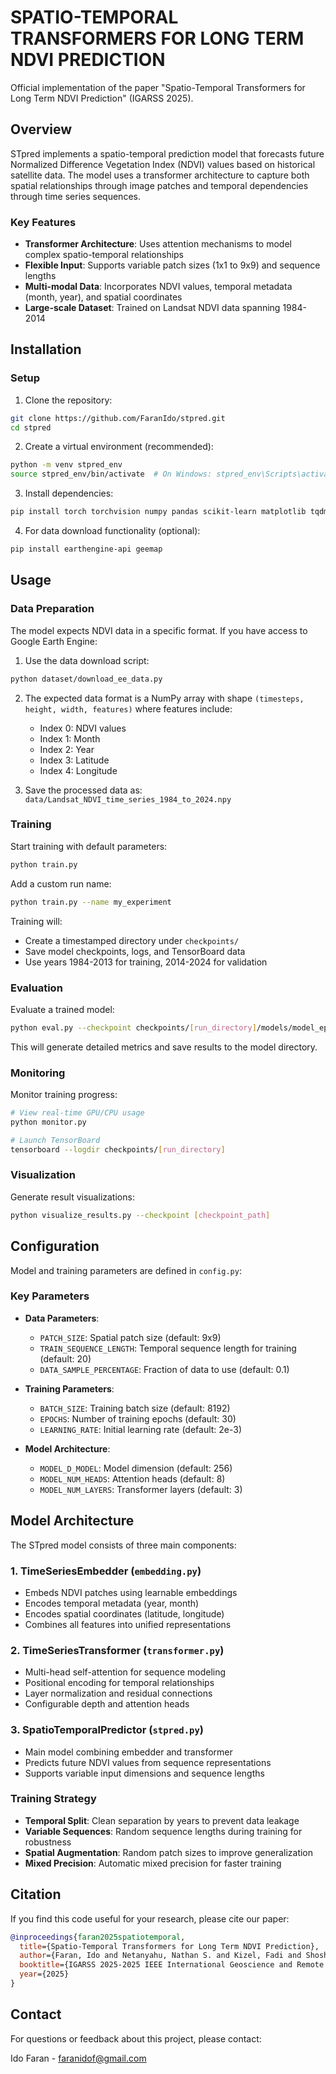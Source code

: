 # SPATIO-TEMPORAL TRANSFORMERS FOR LONG TERM NDVI PREDICTION

Official implementation of the paper "Spatio-Temporal Transformers for Long Term NDVI Prediction" (IGARSS 2025).

## Overview

STpred implements a spatio-temporal prediction model that forecasts future Normalized Difference Vegetation Index (NDVI) values based on historical satellite data. The model uses a transformer architecture to capture both spatial relationships through image patches and temporal dependencies through time series sequences.

### Key Features

- **Transformer Architecture**: Uses attention mechanisms to model complex spatio-temporal relationships
- **Flexible Input**: Supports variable patch sizes (1x1 to 9x9) and sequence lengths 
- **Multi-modal Data**: Incorporates NDVI values, temporal metadata (month, year), and spatial coordinates
- **Large-scale Dataset**: Trained on Landsat NDVI data spanning 1984-2014

## Installation

### Setup

1. Clone the repository:
```bash
git clone https://github.com/FaranIdo/stpred.git
cd stpred
```

2. Create a virtual environment (recommended):
```bash
python -m venv stpred_env
source stpred_env/bin/activate  # On Windows: stpred_env\Scripts\activate
```

3. Install dependencies:
```bash
pip install torch torchvision numpy pandas scikit-learn matplotlib tqdm tensorboard rasterio pynvml
```

4. For data download functionality (optional):
```bash
pip install earthengine-api geemap
```

## Usage

### Data Preparation

The model expects NDVI data in a specific format. If you have access to Google Earth Engine:

1. Use the data download script:
```bash
python dataset/download_ee_data.py
```

2. The expected data format is a NumPy array with shape `(timesteps, height, width, features)` where features include:
   - Index 0: NDVI values
   - Index 1: Month  
   - Index 2: Year
   - Index 3: Latitude
   - Index 4: Longitude

3. Save the processed data as: `data/Landsat_NDVI_time_series_1984_to_2024.npy`

### Training

Start training with default parameters:

```bash
python train.py
```

Add a custom run name:
```bash
python train.py --name my_experiment
```

Training will:
- Create a timestamped directory under `checkpoints/`
- Save model checkpoints, logs, and TensorBoard data
- Use years 1984-2013 for training, 2014-2024 for validation

### Evaluation

Evaluate a trained model:

```bash
python eval.py --checkpoint checkpoints/[run_directory]/models/model_epoch001_valloss0.123456.pt
```

This will generate detailed metrics and save results to the model directory.

### Monitoring

Monitor training progress:

```bash
# View real-time GPU/CPU usage
python monitor.py

# Launch TensorBoard
tensorboard --logdir checkpoints/[run_directory]
```

### Visualization

Generate result visualizations:

```bash
python visualize_results.py --checkpoint [checkpoint_path]
```

## Configuration

Model and training parameters are defined in `config.py`:

### Key Parameters

- **Data Parameters**:
  - `PATCH_SIZE`: Spatial patch size (default: 9x9)
  - `TRAIN_SEQUENCE_LENGTH`: Temporal sequence length for training (default: 20)
  - `DATA_SAMPLE_PERCENTAGE`: Fraction of data to use (default: 0.1)

- **Training Parameters**:
  - `BATCH_SIZE`: Training batch size (default: 8192)
  - `EPOCHS`: Number of training epochs (default: 30)
  - `LEARNING_RATE`: Initial learning rate (default: 2e-3)

- **Model Architecture**:
  - `MODEL_D_MODEL`: Model dimension (default: 256)
  - `MODEL_NUM_HEADS`: Attention heads (default: 8)
  - `MODEL_NUM_LAYERS`: Transformer layers (default: 3)

## Model Architecture

The STpred model consists of three main components:

### 1. TimeSeriesEmbedder (`embedding.py`)
- Embeds NDVI patches using learnable embeddings
- Encodes temporal metadata (year, month) 
- Encodes spatial coordinates (latitude, longitude)
- Combines all features into unified representations

### 2. TimeSeriesTransformer (`transformer.py`)
- Multi-head self-attention for sequence modeling
- Positional encoding for temporal relationships
- Layer normalization and residual connections
- Configurable depth and attention heads

### 3. SpatioTemporalPredictor (`stpred.py`)
- Main model combining embedder and transformer
- Predicts future NDVI values from sequence representations
- Supports variable input dimensions and sequence lengths

### Training Strategy

- **Temporal Split**: Clean separation by years to prevent data leakage
- **Variable Sequences**: Random sequence lengths during training for robustness
- **Spatial Augmentation**: Random patch sizes to improve generalization
- **Mixed Precision**: Automatic mixed precision for faster training

## Citation

If you find this code useful for your research, please cite our paper:

```bibtex
@inproceedings{faran2025spatiotemporal,
  title={Spatio-Temporal Transformers for Long Term NDVI Prediction},
  author={Faran, Ido and Netanyahu, Nathan S. and Kizel, Fadi and Shoshany, Maxim},
  booktitle={IGARSS 2025-2025 IEEE International Geoscience and Remote Sensing Symposium}
  year={2025}
}
```

## Contact

For questions or feedback about this project, please contact:

Ido Faran - [faranidof@gmail.com](mailto:faranidof@gmail.com)
